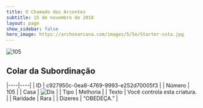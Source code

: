 ```yaml
---
title: O Chamado dos Arcontes
subtitle: 15 de novembro de 2018
layout: page
show_sidebar: false
hero_image: https://archonarcana.com/images/5/5e/Starter-cota.jpg
---
```


![105](https://cdn.keyforgegame.com/media/card_front/pt/341_105_Q3C3948M2HPH_pt.png)

## Colar da Subordinação

|----|----|
| ID | c927950c-0ea8-4769-9993-e252d70005f3 |
| Número | 105 |
| Casa | ![Dis](https://archonarcana.com/images/thumb/e/e8/Dis.png/22px-Dis.png "Dis") |
| Tipo | Melhoria |
| Texto | Você controla esta criatura. |
| Raridade | Rara |
| Dizeres | “OBEDEÇA.” |
